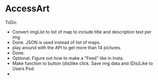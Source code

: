 # AccessArt

ToDo:
- Convert imgList to list of map to include title and description text per img. 
-   Done. JSON is used instead of list of maps.
- play around with the API to get more than 14 pictures.
-   Done.
- Optional: Figure out how to make a "Feed" like in Insta.  
- Make function to button (dis)like click. Save img data and (Dis)Like to Users Pod. 
- 
